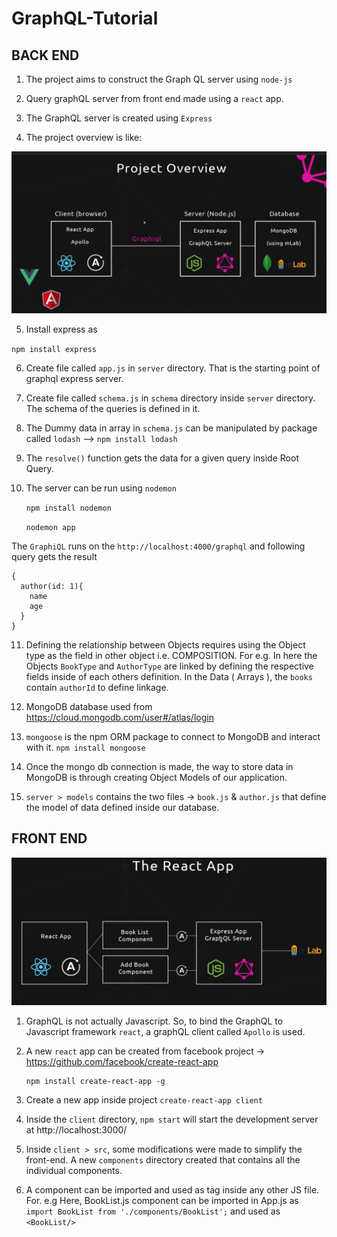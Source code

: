 # GraphQL-Tutorial

## BACK END
1. The project aims to construct the Graph QL server using `node-js`

2. Query graphQL server from front end made using a `react` app.

3. The GraphQL server is created using `Express`

4. The project overview is like:

![Project Overview](docs/project-overview.png)

5. Install express as

 `npm install express`

 6. Create file called `app.js` in `server` directory. That is the starting point of graphql express server.

 7. Create file called `schema.js` in `schema` directory inside `server` directory. The schema of the queries is defined in it.

 8. The Dummy data in array in `schema.js` can be manipulated by package called `lodash` --> `npm install lodash`

 9. The `resolve()` function gets the data for a given query inside Root Query.

 10. The server can be run using `nodemon` 
        
        `npm install nodemon`

        `nodemon app`
        
The `GraphiQL` runs on the `http://localhost:4000/graphql`
and following query gets the result

```   
{
  author(id: 1){
    name
    age
  }
}
```

 11. Defining the relationship between Objects requires using the Object type as the field in other object i.e. COMPOSITION.
    For e.g. 
    In here the Objects `BookType` and `AuthorType` are linked by defining the respective fields inside of each others definition.
    In the Data ( Arrays ), the `books` contain `authorId` to define linkage.

  12. MongoDB database used from https://cloud.mongodb.com/user#/atlas/login

  13. `mongoose` is the npm ORM package to connect to MongoDB and interact with it.
      `npm install mongoose`
  
  14. Once the mongo db connection is made, the way to store data in MongoDB is through creating Object Models of our application.

  15. `server > models` contains the two files -> `book.js` & `author.js` that define the model of data defined inside our database.

  ## FRONT END

![front-end-framework](docs/front-end-framework.png)
  1. GraphQL is not actually Javascript. So, to bind the GraphQL to Javascript framework `react`, a graphQL client called `Apollo` is used.

  2. A new `react` app can be created from facebook project -> https://github.com/facebook/create-react-app
      ```
      npm install create-react-app -g
      ```
3.  Create a new app inside project ``` create-react-app client ```
4. Inside the `client` directory, ``` npm start ``` will start the development server at http://localhost:3000/

5. Inside `client > src`, some modifications were made to simplify the front-end. A new `components` directory created that contains all the individual components. 

6. A component can be imported and used as tag inside any other JS file.
For. e.g Here, BookList.js component can be imported in App.js as
``` import BookList from './components/BookList'; ```
and used as
``` <BookList/> ```

 